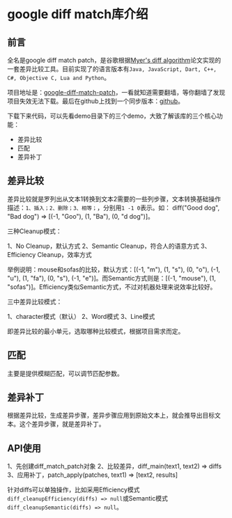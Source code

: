 
# google diff match库介绍

## 前言

全名是google diff match patch，是谷歌根据[Myer's diff algorithm](https://neil.fraser.name/software/diff_match_patch/myers.pdf)论文实现的一套差异比较工具。目前实现了的语言版本有`Java, JavaScript, Dart, C++, C#, Objective C, Lua and Python`。

项目地址是：[google-diff-match-patch](https://code.google.com/p/google-diff-match-patch/)，一看就知道需要翻墙，等你翻墙了发现项目失效无法下载。最后在github上找到一个同步版本：[github](https://github.com/bystep15/google-diff-match-patch)。

下载下来代码，可以先看demo目录下的三个demo，大致了解该库的三个核心功能：

- 差异比较
- 匹配
- 差异补丁

## 差异比较

差异比较就是罗列出从文本1转换到文本2需要的一些列步骤，文本转换基础操作描述：`1、插入；2、删除；3、相等；`，分别用`1 -1 0`表示。如：
diff("Good dog", "Bad dog") => [(-1, "Goo"), (1, "Ba"), (0, "d dog")]。

三种Cleanup模式：

1、No Cleanup，默认方式
2、Semantic Cleanup，符合人的语意方式
3、Efficiency Cleanup，效率方式

举例说明：mouse和sofas的比较，默认方式：[(-1, "m"), (1, "s"), (0, "o"), (-1, "u"), (1, "fa"), (0, "s"), (-1, "e")]。而Semantic方式则是：[(-1, "mouse"), (1, "sofas")]。Efficiency类似Semantic方式，不过对机器处理来说效率比较好。

三中差异比较模式：

1、character模式（默认）
2、Word模式
3、Line模式

即差异比较的最小单元，选取哪种比较模式，根据项目需求而定。

## 匹配

主要是提供模糊匹配，可以调节匹配参数。

## 差异补丁

根据差异比较，生成差异步骤，差异步骤应用到原始文本上，就会推导出目标文本。这个差异步骤，就是差异补丁。

## API使用

1、先创建diff_match_patch对象
2、比较差异，diff_main(text1, text2) => diffs
3、应用补丁，patch_apply(patches, text1) => [text2, results]

针对diffs可以单独操作，比如采用Efficiency模式`diff_cleanupEfficiency(diffs) => null`或Semantic模式`diff_cleanupSemantic(diffs) => null`。

